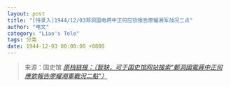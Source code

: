 ```yaml
---
layout: post
title: "[待录入]1944/12/03郑洞国电蒋中正何应钦报告廖耀湘军战况二点"
author: "电文"
category: "Liao's Tele"
tags: 分类
date: 1944-12-03 00:00:00 +0800
---
```

> 来源：国史馆 [*原档链接：（暂缺，可于国史馆网站搜索“鄭洞國電蔣中正何應欽報告廖耀湘軍戰況二點”）*]()
